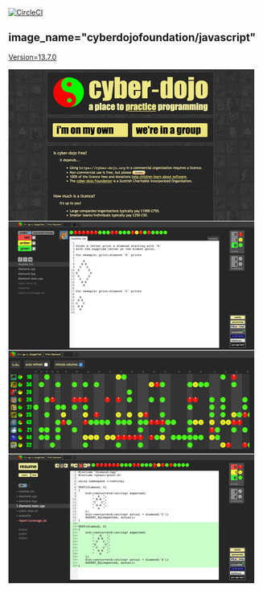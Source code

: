 
[![CircleCI](https://circleci.com/gh/cyber-dojo-languages/javascript.svg?style=svg)](https://circleci.com/gh/cyber-dojo-languages/javascript)

## image_name="cyberdojofoundation/javascript"

[Version=13.7.0](https://github.com/cyber-dojo-languages/javascript/blob/master/check_version.sh)

![cyber-dojo.org home page](https://github.com/cyber-dojo/cyber-dojo/blob/master/shared/home_page_snapshot.png)
